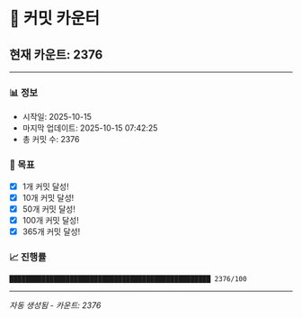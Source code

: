 # 🔢 커밋 카운터

## 현재 카운트: 2376

---

### 📊 정보
- 시작일: 2025-10-15
- 마지막 업데이트: 2025-10-15 07:42:25
- 총 커밋 수: 2376

### 🎯 목표
- [x] 1개 커밋 달성!
- [x] 10개 커밋 달성!
- [x] 50개 커밋 달성!
- [x] 100개 커밋 달성!
- [x] 365개 커밋 달성!

### 📈 진행률
```
██████████████████████████████████████████████████ 2376/100
```

---
*자동 생성됨 - 카운트: 2376*
